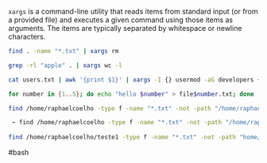 
`xargs` is a command-line utility that reads items from standard input (or from a provided file) and executes a given command using those items as arguments. The items are typically separated by whitespace or newline characters.

```bash
find . -name "*.txt" | xargs rm

grep -rl "apple" . | xargs wc -l

cat users.txt | awk '{print $1}' | xargs -I {} usermod -aG developers {}
```

```bash
for number in {1..5}; do echo "hello $number" > file$number.txt; done

find /home/raphaelcoelho -type f -name "*.txt" -not -path "/home/raphaelcoelho/.*/*"

 ~ find /home/raphaelcoelho -type f -name "*.txt" -not -path "/home/raphaelcoelho/.*/*" | xargs cat
 
find /home/raphaelcoelho/teste1 -type f -name "*.txt" -not -path "home/raphaelcoelho/.*" | xargs cat | awk "/1/ {print}"
```

#bash 